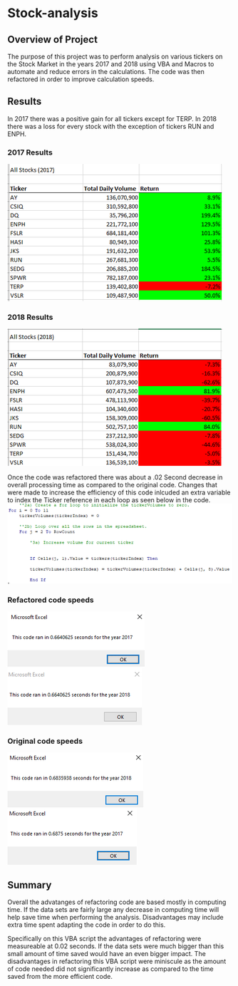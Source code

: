 # Stock-analysis

## Overview of Project
The purpose of this project was to perform analysis on various tickers on the Stock Market in the years 2017 and 2018 using VBA and Macros to automate and reduce errors in the calculations. The code was then refactored in order to improve calculation speeds.

## Results

In 2017 there was a positive gain for all tickers except for TERP. In 2018 there was a loss for every stock with the exception of tickers RUN and ENPH.

### 2017 Results
![2017 Results.PNG](https://github.com/crabrandoom/stock-analysis/blob/main/2017%20Results.PNG)
### 2018 Results
![2018 Results.PNG](https://github.com/crabrandoom/stock-analysis/blob/main/2018%20results.PNG)

Once the code was refactored there was about a .02 Second decrease in overall processing time as compared to the original code. Changes that were made to increase the efficiency of this code inlcuded an extra variable to index the Ticker reference in each loop as seen below in the code.
![Code Reference.PNG](https://github.com/crabrandoom/stock-analysis/blob/main/Code%20Reference.PNG)

### Refactored code speeds
![VBA_Challenge_2017.PNG](https://github.com/crabrandoom/stock-analysis/blob/main/VBA_Challenge_2017.PNG)
![VBA_Challenge_2018.PNG](https://github.com/crabrandoom/stock-analysis/blob/main/VBA_Challenge_2018.PNG)

### Original code speeds
![VBA_Challenge_2018' - nonRefactored](https://github.com/crabrandoom/stock-analysis/blob/main/VBA_Challenge_2018'%20-%20nonRefactored.PNG)
![VBA_Challenge_2017 - nonRefactored](https://github.com/crabrandoom/stock-analysis/blob/main/VBA_Challenge_2017%20-%20nonRefactored.PNG)


## Summary
Overall the advatanges of refactoring code are based mostly in computing time. If the data sets are fairly large any decrease in computing time will help save time when performing the analysis. Disadvantages may include extra time spent adapting the code in order to do this.

Specifically on this VBA script the advantages of refactoring were measureable at 0.02 seconds. If the data sets were much bigger than this small amount of time saved would have an even bigger impact. The disadvantages in refactoring this VBA script were miniscule as the amount of code needed did not significantly increase as compared to the time saved from the more efficient code.
